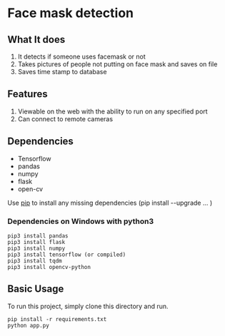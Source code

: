 # Face mask detection

## What It does
1. It detects if someone uses facemask or not
2. Takes pictures of people not putting on face mask and saves on file
3. Saves time stamp to database

## Features
1. Viewable on the web with the ability to run on any specified port
2. Can connect to remote cameras

## Dependencies

  * Tensorflow
  * pandas
  * numpy
  * flask
  * open-cv

  
Use [pip](https://pypi.python.org/pypi/pip) to install any missing dependencies (pip install --upgrade ... ) 

### Dependencies on Windows with python3
```
pip3 install pandas
pip3 install flask
pip3 install numpy
pip3 install tensorflow (or compiled)
pip3 install tqdm
pip3 install opencv-python
```

## Basic Usage
To run this project, simply clone this directory and run.
```
pip install -r requirements.txt
python app.py
```
